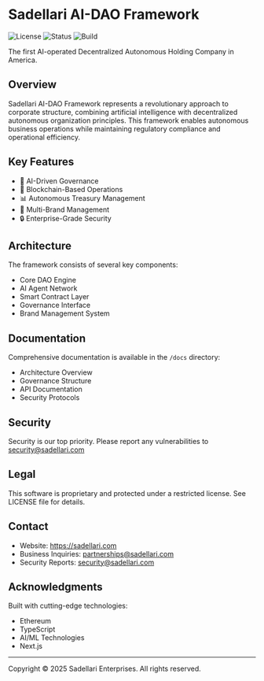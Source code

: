 # Sadellari AI-DAO Framework

![License](https://img.shields.io/badge/license-Proprietary-red)
![Status](https://img.shields.io/badge/status-Alpha-blue)
![Build](https://img.shields.io/badge/build-Passing-green)

The first AI-operated Decentralized Autonomous Holding Company in America.

## Overview

Sadellari AI-DAO Framework represents a revolutionary approach to corporate structure, combining artificial intelligence with decentralized autonomous organization principles. This framework enables autonomous business operations while maintaining regulatory compliance and operational efficiency.

## Key Features

- 🤖 AI-Driven Governance
- 🔗 Blockchain-Based Operations
- 📊 Autonomous Treasury Management
- 🏢 Multi-Brand Management
- 🔒 Enterprise-Grade Security

## Architecture

The framework consists of several key components:

- Core DAO Engine
- AI Agent Network
- Smart Contract Layer
- Governance Interface
- Brand Management System

## Documentation

Comprehensive documentation is available in the `/docs` directory:

- Architecture Overview
- Governance Structure
- API Documentation
- Security Protocols

## Security

Security is our top priority. Please report any vulnerabilities to security@sadellari.com

## Legal

This software is proprietary and protected under a restricted license. See LICENSE file for details.

## Contact

- Website: https://sadellari.com
- Business Inquiries: partnerships@sadellari.com
- Security Reports: security@sadellari.com

## Acknowledgments

Built with cutting-edge technologies:
- Ethereum
- TypeScript
- AI/ML Technologies
- Next.js

---
Copyright © 2025 Sadellari Enterprises. All rights reserved.